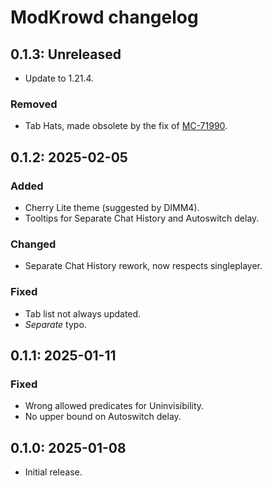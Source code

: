 # ModKrowd changelog

## 0.1.3: Unreleased

- Update to 1.21.4.

### Removed

- Tab Hats, made obsolete by the fix of [MC-71990](https://bugs.mojang.com/browse/MC/issues/MC-71990).

## 0.1.2: 2025-02-05

### Added

- Cherry Lite theme (suggested by DIMM4).
- Tooltips for Separate Chat History and Autoswitch delay.

### Changed

- Separate Chat History rework, now respects singleplayer.

### Fixed

- Tab list not always updated.
- *Separate* typo.

## 0.1.1: 2025-01-11

### Fixed

- Wrong allowed predicates for Uninvisibility.
- No upper bound on Autoswitch delay.

## 0.1.0: 2025-01-08

- Initial release.